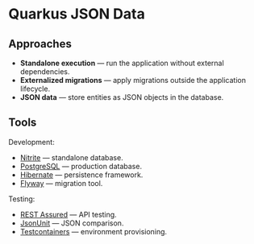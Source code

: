 # Quarkus JSON Data

## Approaches

* **Standalone execution** — run the application without external dependencies.
* **Externalized migrations** — apply migrations outside the application lifecycle.
* **JSON data** — store entities as JSON objects in the database.

## Tools

Development:

* [Nitrite](https://nitrite.dizitart.com/) — standalone database.
* [PostgreSQL](https://www.postgresql.org/) — production database.
* [Hibernate](https://hibernate.org/orm/) — persistence framework.
* [Flyway](https://documentation.red-gate.com/flyway/) — migration tool.

Testing:

* [REST Assured](https://rest-assured.io/) — API testing.
* [JsonUnit](https://github.com/lukas-krecan/JsonUnit/) — JSON comparison.
* [Testcontainers](https://testcontainers.com/) — environment provisioning.
